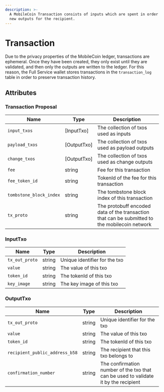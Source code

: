 ```yaml
---
description: >-
  A MobileCoin Transaction consists of inputs which are spent in order to mint
  new outputs for the recipient.
---
```


# Transaction

Due to the privacy properties of the MobileCoin ledger, transactions are ephemeral. Once they have been created, they
only exist until they are validated, and then only the outputs are written to the ledger. For this reason, the Full
Service wallet stores transactions in the `transaction_log` table in order to preserve transaction history.

## Attributes

### Transaction Proposal

| Name                    | Type         | Description                                                                                   |
|-------------------------|--------------|-----------------------------------------------------------------------------------------------|
| `input_txos`            | \[InputTxo]  | The collection of txos used as inputs                                                         |
| `payload_txos`          | \[OutputTxo] | The collection of txos used as payload outputs                                                |
| `change_txos`           | \[OutputTxo] | The collection of txos used as change outputs                                                 |
| `fee`                   | string       | Fee for this transaction                                                                      |
| `fee_token_id`          | string       | TokenId of the fee for this transaction                                                       |
| `tombstone_block_index` | string       | The tombstone block index of this transaction                                                 |
| `tx_proto`              | string       | The protobuff encoded data of the transaction that can be submitted to the mobilecoin network |

### InputTxo

| Name           | Type   | Description                   |
|----------------|--------|-------------------------------|
| `tx_out_proto` | string | Unique identifier for the txo |
| `value`        | string | The value of this txo         |
| `token_id`     | string | The tokenId of this txo       |
| `key_image`    | string | The key image of this txo     |

### OutputTxo

| Name                           | Type   | Description                                                                         |
|--------------------------------|--------|-------------------------------------------------------------------------------------|
| `tx_out_proto`                 | string | Unique identifier for the txo                                                       |
| `value`                        | string | The value of this txo                                                               |
| `token_id`                     | string | The tokenId of this txo                                                             |
| `recipient_public_address_b58` | string | The recipient that this txo belongs to                                              |
| `confirmation_number`          | string | The confirmation number of the txo that can be used to validate it by the recipient |
